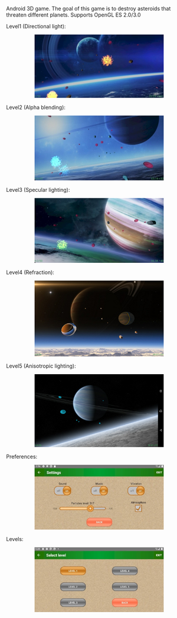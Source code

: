Android 3D game. The goal of this game is to destroy asteroids that threaten different planets. Supports OpenGL ES 2.0/3.0

Level1 (Directional light):

<p align="center">
  <img src="https://github.com/alexrnov/Files/blob/master/CosmicHunter1.jpg" width="350" title="Level1">
</p>

Level2 (Alpha blending):

<p align="center">
  <img src="https://github.com/alexrnov/Files/blob/master/CosmicHunter2.jpg" width="350" title="Level2">
</p>

Level3 (Specular lighting):

<p align="center">
  <img src="https://github.com/alexrnov/Files/blob/master/CosmicHunter3.jpg" width="350" title="Level3">
</p>

Level4 (Refraction):

<p align="center">
  <img src="https://github.com/alexrnov/Files/blob/master/CosmicHunter6.png" width="350" title="Level4">
</p>

Level5 (Anisotropic lighting):

<p align="center">
  <img src="https://github.com/alexrnov/Files/blob/master/CosmicHunter8.png" width="350" title="Level5">
</p>

Preferences:

<p align="center">
  <img src="https://github.com/alexrnov/Files/blob/master/CosmicHunter4.jpg" width="350" title="Preferences">
</p>

Levels:

<p align="center">
  <img src="https://github.com/alexrnov/Files/blob/master/CosmicHunter5.jpg" width="350" title="Levels">
</p>
